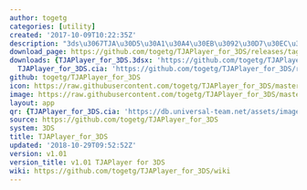 ```yaml
---
author: togetg
categories: [utility]
created: '2017-10-09T10:22:35Z'
description: "3ds\u3067TJA\u30D5\u30A1\u30A4\u30EB\u3092\u30D7\u30EC\u30A4\u3059\u308B"
download_page: https://github.com/togetg/TJAPlayer_for_3DS/releases/tag/v1.01
downloads: {TJAPlayer_for_3DS.3dsx: 'https://github.com/togetg/TJAPlayer_for_3DS/releases/download/v1.01/TJAPlayer_for_3DS.3dsx',
  TJAPlayer_for_3DS.cia: 'https://github.com/togetg/TJAPlayer_for_3DS/releases/download/v1.01/TJAPlayer_for_3DS.cia'}
github: togetg/TJAPlayer_for_3DS
icon: https://raw.githubusercontent.com/togetg/TJAPlayer_for_3DS/master/resources/icon.png
image: https://raw.githubusercontent.com/togetg/TJAPlayer_for_3DS/master/resources/banner.png
layout: app
qr: {TJAPlayer_for_3DS.cia: 'https://db.universal-team.net/assets/images/qr/tjaplayer_for_3ds.cia.png'}
source: https://github.com/togetg/TJAPlayer_for_3DS
system: 3DS
title: TJAPlayer_for_3DS
updated: '2018-10-29T09:52:52Z'
version: v1.01
version_title: v1.01 TJAPlayer for 3DS
wiki: https://github.com/togetg/TJAPlayer_for_3DS/wiki
---
```

